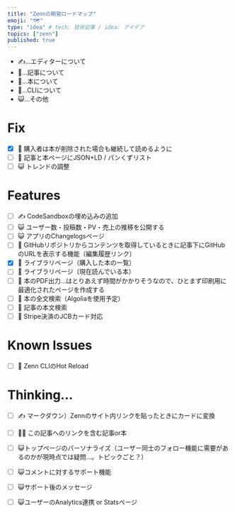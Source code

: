 ```yaml
---
title: "Zennの開発ロードマップ"
emoji: "🗺"
type: "idea" # tech: 技術記事 / idea: アイデア
topics: ["zenn"]
published: true
---
```


- ✍️...エディターについて
- 📑...記事について
- 📘...本について
- 🔨...CLIについて
- 😺...その他

# Fix
- [x] 📘 購入者は本が削除された場合も継続して読めるように
- [ ] 📑 記事と本ページにJSON+LD / パンくずリスト
- [ ] 😺 トレンドの調整

# Features
- [ ] ✍️ CodeSandboxの埋め込みの追加
- [ ] 😺 ユーザー数・投稿数・PV・売上の推移を公開する
- [ ] 😺 アプリのChangelogsページ
- [ ] 📑 GitHubリポジトリからコンテンツを取得しているときに記事下にGitHubのURLを表示する機能（編集履歴リンク）
- [x] 📘 ライブラリページ（購入した本の一覧）
- [ ] 📘 ライブラリページ（現在読んでいる本）
- [ ] 📘 本のPDF出力…はとりあえず時間がかかりそうなので、ひとまず印刷用に最適化されたページを作成する
- [ ] 📘 本の全文検索（Algoliaを使用予定）
- [ ] 📘 記事の本文検索
- [ ] 📘 Stripe決済のJCBカード対応

# Known Issues
- [ ] 🔨 Zenn CLIのHot Reload

# Thinking...
- [ ] ✍️ マークダウン）Zennのサイト内リンクを貼ったときにカードに変換
- [ ] 📘📑 この記事へのリンクを含む記事or本
- [ ] 😺トップページのパーソナライズ（ユーザー同士のフォロー機能に需要があるのかが現時点では疑問…。トピックごと？）
- [ ] 😺コメントに対するサポート機能
- [ ] 😺サポート後のメッセージ
- [ ] 😺ユーザーのAnalytics連携 or Statsページ

